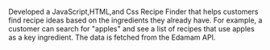 Developed a JavaScript,HTML,and Css Recipe Finder that helps customers find recipe ideas based on the ingredients they already have. For example, a customer can search for "apples" and see a list of recipes that use apples as a key ingredient. The data is fetched from the Edamam API.
